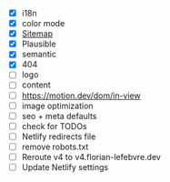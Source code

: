 -   [x] i18n
-   [x] color mode
-   [x] [Sitemap](https://docs.astro.build/en/guides/integrations-guide/sitemap/)
-   [x] Plausible
-   [x] semantic
-   [x] 404
-   [ ] logo
-   [ ] content
-   [ ] https://motion.dev/dom/in-view
-   [ ] image optimization
-   [ ] seo + meta defaults
-   [ ] check for TODOs
-   [ ] Netlify redirects file
-   [ ] remove robots.txt
-   [ ] Reroute v4 to v4.florian-lefebvre.dev
-   [ ] Update Netlify settings
